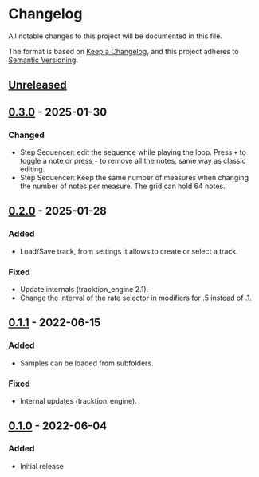 # Changelog

All notable changes to this project will be documented in this file.

The format is based on [Keep a Changelog](https://keepachangelog.com/en/1.1.0/),
and this project adheres to
[Semantic Versioning](https://semver.org/spec/v2.0.0.html).

## [Unreleased]

## [0.3.0] - 2025-01-30

### Changed

- Step Sequencer: edit the sequence while playing the loop. Press `+` to toggle
  a note or press `-` to remove all the notes, same way as classic editing.
- Step Sequencer: Keep the same number of measures when changing the number of
  notes per measure. The grid can hold 64 notes.

## [0.2.0] - 2025-01-28

### Added

- Load/Save track, from settings it allows to create or select a track.

### Fixed

- Update internals (tracktion_engine 2.1).
- Change the interval of the rate selector in modifiers for .5 instead of .1.

## [0.1.1] - 2022-06-15

### Added

- Samples can be loaded from subfolders.

### Fixed

- Internal updates (tracktion_engine).

## [0.1.0] - 2022-06-04

### Added

- Initial release

[unreleased]:
  https://github.com/FundamentalFrequency/LMN-3-DAW/compare/v0.1.1...HEAD
[0.3.0]:
  https://github.com/FundamentalFrequency/LMN-3-DAW/compare/v0.2.0...v0.3.0
[0.2.0]:
  https://github.com/FundamentalFrequency/LMN-3-DAW/compare/v0.1.1...v0.2.0
[0.1.1]:
  https://github.com/FundamentalFrequency/LMN-3-DAW/compare/v0.1.0...v0.1.1
[0.1.0]: https://github.com/FundamentalFrequency/LMN-3-DAW/releases/tag/v0.1.0
